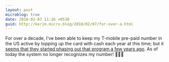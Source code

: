 ```yaml
---
layout: post
microblog: true
date: 2018-02-07 11:26 +0530
guid: http://kerim.micro.blog/2018/02/07/for-over-a.html
---
```

For over a decade, I've been able to keep my T-mobile pre-paid number in the US active by topping up the card with cash each year at this time; but it [seems that they started phasing out that program a few years ago](https://www.prepaidphonenews.com/2014/08/good-news-bad-news-changes-coming-to-t.html). As of today the system no longer recognizes my number! 🤬🤬🤬
